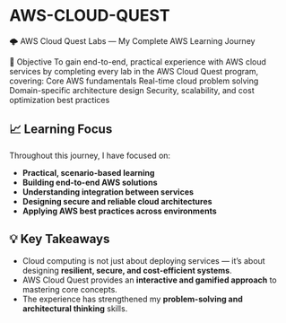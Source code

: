 # AWS-CLOUD-QUEST
🌩️ AWS Cloud Quest Labs — My Complete AWS Learning Journey 

🎯 Objective
To gain end-to-end, practical experience with AWS cloud services by completing every lab in the AWS Cloud Quest program, covering:
Core AWS fundamentals
Real-time cloud problem solving
Domain-specific architecture design
Security, scalability, and cost optimization best practices


## 📈 Learning Focus
Throughout this journey, I have focused on:

- **Practical, scenario-based learning**
- **Building end-to-end AWS solutions**
- **Understanding integration between services**
- **Designing secure and reliable cloud architectures**
- **Applying AWS best practices across environments**
  
## 💡 Key Takeaways

- Cloud computing is not just about deploying services — it’s about designing **resilient, secure, and cost-efficient systems**.
- AWS Cloud Quest provides an **interactive and gamified approach** to mastering core concepts.
- The experience has strengthened my **problem-solving and architectural thinking** skills.

